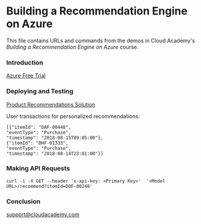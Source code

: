 # Building a Recommendation Engine on Azure
This file contains URLs and commands from the demos in Cloud Academy's _Building a Recommendation Engine on Azure_ course.  

### Introduction
[Azure Free Trial](https://azure.microsoft.com/free)  

### Deploying and Testing
[Product Recommendations Solution](https://github.com/Microsoft/Product-Recommendations/tree/master/deploy)

User transactions for personalized recommendations:
```
[{"itemId": "DAF-00448",
"eventType": "Purchase",
"timestamp": "2018-08-15T09:05:00"},
{"itemId": "DHF-01333",
"eventType": "Purchase",
"timestamp": "2018-08-14T23:01:00"}]
```

### Making API Requests
```
curl -i -X GET --header 'x-api-key: <Primary Key>'  '<Model URL>/recommend?itemId=DQF-00248'
```

### Conclusion
support@cloudacademy.com
